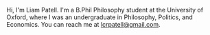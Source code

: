 Hi, I'm Liam Patell.
I'm a B.Phil Philosophy student at the University of Oxford, where I was an undergraduate in Philosophy, Politics, and Economics.
You can reach me at lcrpatell@gmail.com.
